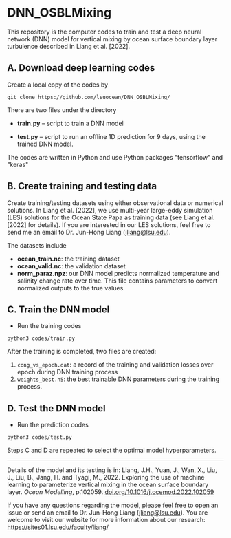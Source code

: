 # DNN_OSBLMixing

This repository is the computer codes to train and test a deep neural network (DNN) model for vertical mixing by ocean surface boundary layer turbulence described in Liang et al. [2022]. 

## A.  Download deep learning codes

Create a local copy of the codes by 

```
git clone https://github.com/lsuocean/DNN_OSBLMixing/
```

There are two files under the directory 

- **train.py** – script to train a DNN model

- **test.py** – script to run an offline 1D prediction for 9 days, using the trained DNN model.

The codes are written in Python and use Python packages "tensorflow" and "keras"

## B.  Create training and testing data

Create training/testing datasets using either observational data or numerical solutions. In Liang et al. [2022], we use multi-year large-eddy simulation (LES) solutions for the Ocean State Papa as training data (see Liang et al. [2022] for details). If you are interested in our LES solutions, feel free to send me an email to Dr. Jun-Hong Liang ([jliang@lsu.edu](mailto:jliang@lsu.edu)). 

The datasets include
- **ocean_train.nc**: the training dataset
- **ocean_valid.nc**: the validation dataset
- **norm_paraz.npz**: our DNN model predicts normalized temperature and salinity change rate over time. This file contains parameters to convert normalized outputs to the true values.

## C.  Train the DNN model

- Run the training codes

```
python3 codes/train.py
```

After the training is completed, two files are created:
1. `cong_vs_epoch.dat`: a record of the training and validation losses over epoch during DNN training process
2. `weights_best.h5`: the best trainable DNN parameters during the training process.


## D.  Test the DNN model
- Run the prediction codes

```
python3 codes/test.py
```

Steps C and D are repeated to select the optimal model hyperparameters.

------

Details of the model and its testing is in:
Liang, J.H., Yuan, J., Wan, X., Liu, J., Liu, B., Jang, H. and Tyagi, M., 2022. Exploring the use of machine learning to parameterize vertical mixing in the ocean surface boundary layer. *Ocean Modelling*, p.102059. [doi.org/10.1016/j.ocemod.2022.102059](https://doi.org/10.1016/j.ocemod.2022.102059)

If you have any questions regarding the model, please feel free to open an issue or send an email to Dr. Jun-Hong Liang ([jliang@lsu.edu](mailto:jliang@lsu.edu)). You are welcome to visit our website for more information about our research: https://sites01.lsu.edu/faculty/liang/
